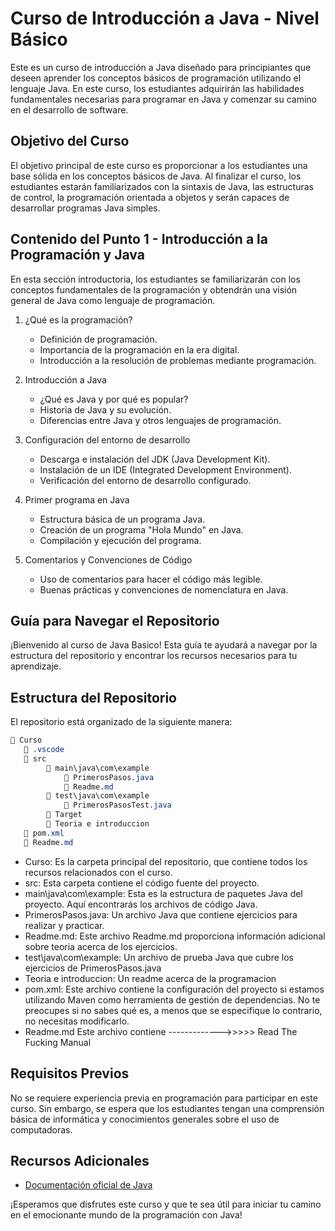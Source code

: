 # Curso de Introducción a Java - Nivel Básico

Este es un curso de introducción a Java diseñado para principiantes que deseen aprender los conceptos básicos de programación utilizando el lenguaje Java. En este curso, los estudiantes adquirirán las habilidades fundamentales necesarias para programar en Java y comenzar su camino en el desarrollo de software.

## Objetivo del Curso

El objetivo principal de este curso es proporcionar a los estudiantes una base sólida en los conceptos básicos de Java. Al finalizar el curso, los estudiantes estarán familiarizados con la sintaxis de Java, las estructuras de control, la programación orientada a objetos y serán capaces de desarrollar programas Java simples.

## Contenido del Punto 1 - Introducción a la Programación y Java

En esta sección introductoria, los estudiantes se familiarizarán con los conceptos fundamentales de la programación y obtendrán una visión general de Java como lenguaje de programación.

1. ¿Qué es la programación?
   - Definición de programación.
   - Importancia de la programación en la era digital.
   - Introducción a la resolución de problemas mediante programación.

2. Introducción a Java
   - ¿Qué es Java y por qué es popular?
   - Historia de Java y su evolución.
   - Diferencias entre Java y otros lenguajes de programación.

3. Configuración del entorno de desarrollo
   - Descarga e instalación del JDK (Java Development Kit).
   - Instalación de un IDE (Integrated Development Environment).
   - Verificación del entorno de desarrollo configurado.

4. Primer programa en Java
   - Estructura básica de un programa Java.
   - Creación de un programa "Hola Mundo" en Java.
   - Compilación y ejecución del programa.

5. Comentarios y Convenciones de Código
   - Uso de comentarios para hacer el código más legible.
   - Buenas prácticas y convenciones de nomenclatura en Java.


## Guía para Navegar el Repositorio
¡Bienvenido al curso de Java Basico! Esta guía te ayudará a navegar por la estructura del repositorio y encontrar los recursos necesarios para tu aprendizaje.

## Estructura del Repositorio
El repositorio está organizado de la siguiente manera:

```css
📁 Curso
   📁 .vscode
   📁 src
        📁 main\java\com\example
            📄 PrimerosPasos.java
            📄 Readme.md
        📁 test\java\com\example
            📄 PrimerosPasosTest.java
        📁 Target
        📁 Teoria e introduccion
   📄 pom.xml
   📄 Readme.md
```
- Curso: Es la carpeta principal del repositorio, que contiene todos los recursos relacionados con el curso.
- src: Esta carpeta contiene el código fuente del proyecto.
- main\java\com\example: Esta es la estructura de paquetes Java del proyecto. Aquí encontrarás los archivos de código Java.
- PrimerosPasos.java: Un archivo Java que contiene ejercicios para realizar y practicar.
- Readme.md: Este archivo Readme.md proporciona información adicional sobre teoria acerca de los ejercicios.
- test\java\com\example: Un archivo de prueba Java que cubre los ejercicios de PrimerosPasos.java
- Teoria e introduccion: Un readme acerca de la programacion
- pom.xml: Este archivo contiene la configuración del proyecto si estamos utilizando Maven como herramienta de gestión de dependencias. No te preocupes si no sabes qué es, a menos que se especifique lo contrario, no necesitas modificarlo.
- Readme.md Este archivo contiene ------------->>>>> Read The Fucking Manual

## Requisitos Previos

No se requiere experiencia previa en programación para participar en este curso. Sin embargo, se espera que los estudiantes tengan una comprensión básica de informática y conocimientos generales sobre el uso de computadoras.

## Recursos Adicionales

- [Documentación oficial de Java](https://docs.oracle.com/en/java/)

¡Esperamos que disfrutes este curso y que te sea útil para iniciar tu camino en el emocionante mundo de la programación con Java!
